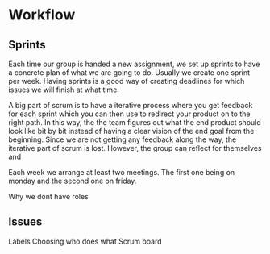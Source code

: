 # Workflow


## Sprints
Each time our group is handed a new assignment, we set up sprints to have a concrete plan of what we are going to do. Usually we create one sprint per week. Having sprints is a good way of creating deadlines for which issues we will finish at what time.

A big part of scrum is to have a iterative process where you get feedback for each sprint which you can then use to redirect your product on to the right path. In this way, the the team figures out what the end product should look like bit by bit instead of having a clear vision of the end goal from the beginning. Since we are not getting any feedback along the way, the iterative part of scrum is lost. However, the group can reflect for themselves and

Each week we arrange at least two meetings. The first one being on monday and the second one on friday.

Why we dont have roles

## Issues
Labels
Choosing who does what
Scrum board